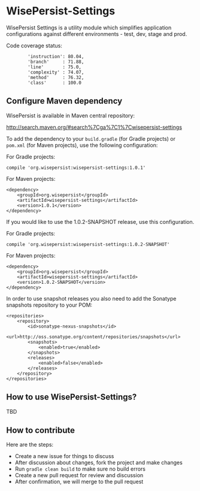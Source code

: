 # WisePersist-Settings

WisePersist Settings is a utility module which simplifies application configurations against different environments - test, dev, stage and prod.

Code coverage status:

            'instruction': 80.04,
            'branch'     : 71.88,
            'line'       : 75.0,
            'complexity' : 74.07,
            'method'     : 76.32,
            'class'      : 100.0

## Configure Maven dependency

WisePersist is available in Maven central repository: 

http://search.maven.org/#search%7Cga%7C1%7Cwisepersist-settings

To add the dependency to your `build.gradle` (for Gradle projects) or `pom.xml` (for Maven projects), use the following configuration:

For Gradle projects:

```
compile 'org.wisepersist:wisepersist-settings:1.0.1'
```

For Maven projects:

```
<dependency>
    <groupId>org.wisepersist</groupId>
    <artifactId>wisepersist-settings</artifactId>
    <version>1.0.1</version>
</dependency>
```

If you would like to use the 1.0.2-SNAPSHOT release, use this configuration.

For Gradle projects:

```
compile 'org.wisepersist:wisepersist-settings:1.0.2-SNAPSHOT'
```

For Maven projects:

```
<dependency>
    <groupId>org.wisepersist</groupId>
    <artifactId>wisepersist-settings</artifactId>
    <version>1.0.2-SNAPSHOT</version>
</dependency>
```

In order to use snapshot releases you also need to add the Sonatype snapshots repository to your POM:

```
<repositories>
    <repository>
        <id>sonatype-nexus-snapshots</id>
        <url>http://oss.sonatype.org/content/repositories/snapshots</url>
        <snapshots>
            <enabled>true</enabled>
        </snapshots>
        <releases>
            <enabled>false</enabled>
        </releases>
    </repository>
</repositories>
```

## How to use WisePersist-Settings?

TBD

## How to contribute

Here are the steps:

* Create a new issue for things to discuss
* After discussion about changes, fork the project and make changes
* Run `gradle clean build` to make sure no build errors
* Create a new pull request for review and discussion
* After confirmation, we will merge to the pull request
